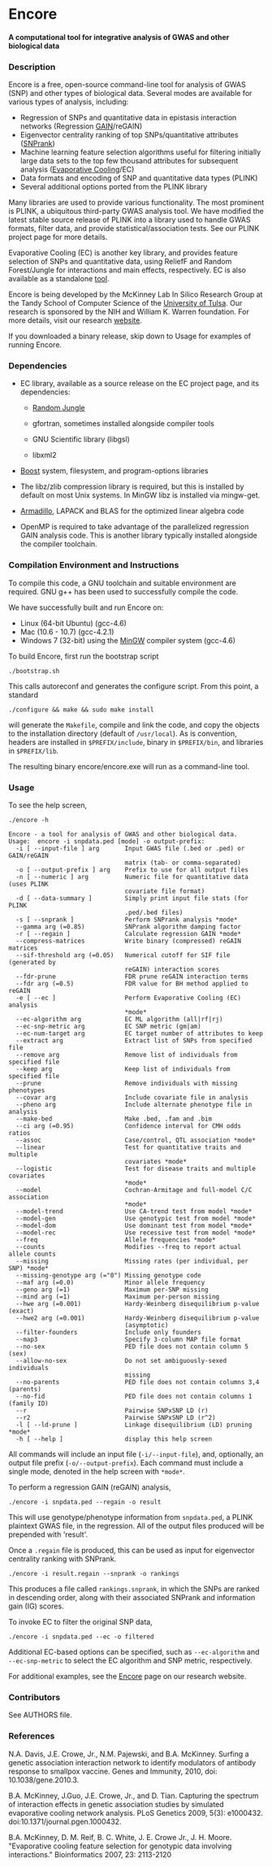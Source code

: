 Encore
========

#### A computational tool for integrative analysis of GWAS and other biological data ####

### Description ###
Encore is a free, open-source command-line tool for analysis of GWAS (SNP) and
other types of biological data.  Several modes are available for various types
of analysis, including:

 * Regression of SNPs and quantitative data in epistasis interaction networks
 (Regression [GAIN](http://insilico.utulsa.edu/gain)/reGAIN)
 * Eigenvector centrality ranking of top SNPs/quantitative attributes
 ([SNPrank](http://insilico.utulsa.edu/snprank))
 * Machine learning feature selection algorithms useful for filtering initially
   large data sets to the top few thousand attributes for subsequent analysis
 ([Evaporative Cooling](http://insilico.utulsa.edu/evaporative-cooling)/EC)
 * Data formats and encoding of SNP and quantitative data types
 (PLINK)
 * Several additional options ported from the PLINK library

Many libraries are used to provide various functionality.  The most
prominent is PLINK, a ubiquitous third-party GWAS analysis tool.  We have
modified the latest stable source release of PLINK into a library used to handle
GWAS formats, filter data, and provide statistical/association tests.  See our
PLINK project page for more details.

Evaporative Cooling (EC) is another key library, and provides feature selection
of SNPs and quantitative data, using ReliefF and Random Forest/Jungle for
interactions and main effects, respectively.  EC is also available as a
standalone [tool](http://insilico.utulsa.edu/evaporative-cooling).

Encore is being developed by the McKinney Lab In Silico Research Group at the
Tandy School of Computer Science of the
[University of Tulsa](http://www.utulsa.edu).  Our research is sponsored by the
NIH and William K. Warren foundation.  For more details, visit our research
[website](http://insilico.utulsa.edu).

If you downloaded a binary release, skip down to Usage for examples of running 
Encore.

### Dependencies ###
* EC library, available as a source release on the EC project page, and its
dependencies:

  * [Random Jungle](http://github.com/insilico/randomjungle)

  * gfortran, sometimes installed alongside compiler tools

  * GNU Scientific library (libgsl)

  * libxml2

* [Boost](http://www.boost.org) system, filesystem, and program-options libraries 
 
* The libz/zlib compression library is required, but this is installed by default
on most Unix systems.  In MinGW libz is installed via mingw-get.

* [Armadillo](http://arma.sourceforge.net), LAPACK and BLAS for the optimized
linear algebra code

* OpenMP is required to take advantage of the parallelized regression GAIN 
analysis code.  This is another library typically installed alongside the 
compiler toolchain.

### Compilation Environment and Instructions ###
To compile this code, a GNU toolchain and suitable environment are required.
GNU g++ has been used to successfully compile the code.

We have successfully built and run Encore on:

 * Linux (64-bit Ubuntu) (gcc-4.6)
 * Mac (10.6 - 10.7) (gcc-4.2.1)
 * Windows 7 (32-bit) using the [MinGW](http://www.mingw.org) compiler system
  (gcc-4.6)

To build Encore, first run the bootstrap script

    ./bootstrap.sh

This calls autoreconf and generates the configure script.  From this point, a 
standard

    ./configure && make && sudo make install

will generate the `Makefile`, compile and link the code, and copy the objects to
the installation directory (default of `/usr/local`).  As is convention, headers
are installed in `$PREFIX/include`, binary in `$PREFIX/bin`, and libraries in
`$PREFIX/lib`.

The resulting binary encore/encore.exe will run as a command-line tool.

### Usage ###
To see the help screen,

    ./encore -h

    Encore - a tool for analysis of GWAS and other biological data.
    Usage:  encore -i snpdata.ped [mode] -o output-prefix:
      -i [ --input-file ] arg       Input GWAS file (.bed or .ped) or GAIN/reGAIN 
                                    matrix (tab- or comma-separated)
      -o [ --output-prefix ] arg    Prefix to use for all output files
      -n [ --numeric ] arg          Numeric file for quantitative data (uses PLINK 
                                    covariate file format)
      -d [ --data-summary ]         Simply print input file stats (for PLINK 
                                    .ped/.bed files)
      -s [ --snprank ]              Perform SNPrank analysis *mode*
      --gamma arg (=0.85)           SNPrank algorithm damping factor
      -r [ --regain ]               Calculate regression GAIN *mode*
      --compress-matrices           Write binary (compressed) reGAIN matrices
      --sif-threshold arg (=0.05)   Numerical cutoff for SIF file (generated by 
                                    reGAIN) interaction scores
      --fdr-prune                   FDR prune reGAIN interaction terms
      --fdr arg (=0.5)              FDR value for BH method applied to reGAIN
      -e [ --ec ]                   Perform Evaporative Cooling (EC) analysis 
                                    *mode*
      --ec-algorithm arg            EC ML algorithm (all|rf|rj)
      --ec-snp-metric arg           EC SNP metric (gm|am)
      --ec-num-target arg           EC target number of attributes to keep
      --extract arg                 Extract list of SNPs from specified file
      --remove arg                  Remove list of individuals from specified file
      --keep arg                    Keep list of individuals from specified file
      --prune                       Remove individuals with missing phenotypes
      --covar arg                   Include covariate file in analysis
      --pheno arg                   Include alternate phenotype file in analysis
      --make-bed                    Make .bed, .fam and .bim
      --ci arg (=0.95)              Confidence interval for CMH odds ratios
      --assoc                       Case/control, QTL association *mode*
      --linear                      Test for quantitative traits and multiple 
                                    covariates *mode*
      --logistic                    Test for disease traits and multiple covariates
                                    *mode*
      --model                       Cochran-Armitage and full-model C/C association
                                    *mode*
      --model-trend                 Use CA-trend test from model *mode*
      --model-gen                   Use genotypic test from model *mode*
      --model-dom                   Use dominant test from model *mode*
      --model-rec                   Use recessive test from model *mode*
      --freq                        Allele frequencies *mode*
      --counts                      Modifies --freq to report actual allele counts
      --missing                     Missing rates (per individual, per SNP) *mode*
      --missing-genotype arg (="0") Missing genotype code
      --maf arg (=0.0)              Minor allele frequency
      --geno arg (=1)               Maximum per-SNP missing
      --mind arg (=1)               Maximum per-person missing
      --hwe arg (=0.001)            Hardy-Weinberg disequilibrium p-value (exact)
      --hwe2 arg (=0.001)           Hardy-Weinberg disequilibrium p-value 
                                    (asymptotic)
      --filter-founders             Include only founders
      --map3                        Specify 3-column MAP file format
      --no-sex                      PED file does not contain column 5 (sex)
      --allow-no-sex                Do not set ambiguously-sexed individuals 
                                    missing
      --no-parents                  PED file does not contain columns 3,4 (parents)
      --no-fid                      PED file does not contain columns 1 (family ID)
      --r                           Pairwise SNPxSNP LD (r)
      --r2                          Pairwise SNPxSNP LD (r^2)
      -l [ --ld-prune ]             Linkage disequilibrium (LD) pruning *mode*
      -h [ --help ]                 display this help screen

All commands will include an input file (`-i/--input-file`), and, optionally, 
an output file prefix (`-o/--output-prefix`).  Each command must include a 
single mode, denoted in the help screen with `*mode*`.

To perform a regression GAIN (reGAIN) analysis,

    ./encore -i snpdata.ped --regain -o result

This will use genotype/phenotype information from `snpdata.ped`, a PLINK
plaintext GWAS file, in the regression.  All of the output files produced will
be prepended with 'result'.

Once a `.regain` file is produced, this can be used as input for eigenvector 
centrality ranking with SNPrank.

    ./encore -i result.regain --snprank -o rankings


This produces a file called `rankings.snprank`, in which the SNPs are ranked 
in descending order, along with their associated SNPrank and information gain
(IG) scores.

To invoke EC to filter the original SNP data,

    ./encore -i snpdata.ped --ec -o filtered

Additional EC-based options can be specified, such as `--ec-algorithm` and
`--ec-snp-metric` to select the EC algorithm and SNP metric, respectively.

For additional examples, see the [Encore](http://insilico.utulsa.edu/encore)
page on our research website.

### Contributors ###
See AUTHORS file.

### References ###
N.A. Davis, J.E. Crowe, Jr., N.M. Pajewski, and B.A. McKinney. Surfing a
genetic association interaction network to identify modulators of antibody
response to smallpox vaccine. Genes and Immunity, 2010,
doi: 10.1038/gene.2010.3.

B.A. McKinney, J.Guo, J.E. Crowe, Jr., and D. Tian. Capturing the spectrum of
interaction effects in genetic association studies by simulated evaporative
cooling network analysis. PLoS Genetics 2009, 5(3): e1000432.
doi:10.1371/journal.pgen.1000432.

B.A. McKinney, D. M. Reif, B. C. White, J. E. Crowe Jr., J. H. Moore.
"Evaporative cooling feature selection for genotypic data involving
interactions." Bioinformatics 2007, 23: 2113-2120
